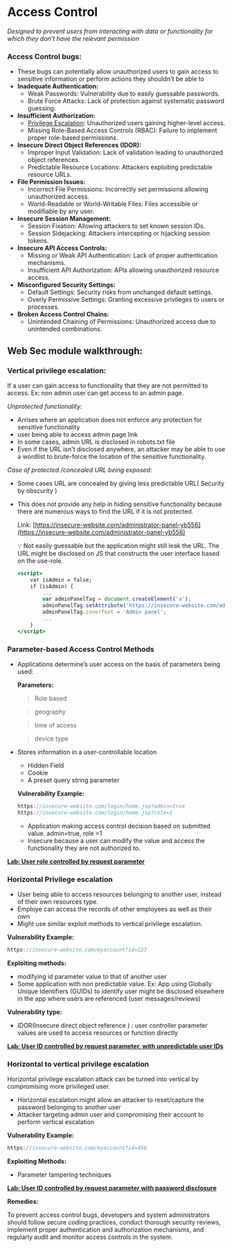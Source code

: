 # Access Control

*Designed to prevent users from interacting with data or functionality for which they don’t have the relevant permission*

### **Access Control bugs:**

- These bugs can potentially allow unauthorized users to gain access to sensitive information or perform actions they shouldn't be able to
- **Inadequate Authentication:**
    - Weak Passwords: Vulnerability due to easily guessable passwords.
    - Brute Force Attacks: Lack of protection against systematic password guessing.
- **Insufficient Authorization:**
    - [Privilege Escalation](https://www.notion.so/Access-Control-e2eb05a483b74ed7bc31c2931ca51fdf?pvs=21): Unauthorized users gaining higher-level access.
    - Missing Role-Based Access Controls (RBAC): Failure to implement proper role-based permissions.
- **Insecure Direct Object References (IDOR):**
    - Improper Input Validation: Lack of validation leading to unauthorized object references.
    - Predictable Resource Locations: Attackers exploiting predictable resource URLs.
- **File Permission Issues:**
    - Incorrect File Permissions: Incorrectly set permissions allowing unauthorized access.
    - World-Readable or World-Writable Files: Files accessible or modifiable by any user.
- **Insecure Session Management:**
    - Session Fixation: Allowing attackers to set known session IDs.
    - Session Sidejacking: Attackers intercepting or hijacking session tokens.
- **Insecure API Access Controls:**
    - Missing or Weak API Authentication: Lack of proper authentication mechanisms.
    - Insufficient API Authorization: APIs allowing unauthorized resource access.
- **Misconfigured Security Settings:**
    - Default Settings: Security risks from unchanged default settings.
    - Overly Permissive Settings: Granting excessive privileges to users or processes.
- **Broken Access Control Chains:**
    - Unintended Chaining of Permissions: Unauthorized access due to unintended combinations.

## **Web Sec module walkthrough:**

### **Vertical privilege escalation:**

If a user can gain access to functionality that they are not permitted to access. Ex: non admin user can get access to an admin page.

*Unprotected functionality:* 

- Arrises where an application does not enforce any protection for sensitive functionality
- user being able to access admin page link
- In some cases, admin URL is disclosed in robots.txt file
- Even if the URL isn't disclosed anywhere, an attacker may be able to use a wordlist to brute-force the location of the sensitive functionality.

*Case of protected /concealed URL being exposed:*

- Some cases URL are concealed by giving less predictable URL( Security by obscurity )
- This does not provide any help in hiding sensitive functionality because there are numerous ways to find the URL if it is not protected.
    
    Link: [https://insecure-website.com/administrator-panel-yb556](https://insecure-website.com/administrator-panel-yb556)
    
    <aside>
    💡 Not easily guessable but the application might still leak the URL. The URL might be disclosed on JS that constructs the user interface based on the use-role.
    
    </aside>
    
    ```jsx
    <script>
    	var isAdmin = false;
    	if (isAdmin) {
    		...
    		var adminPanelTag = document.createElement('a');
    		adminPanelTag.setAttribute('https://insecure-website.com/administrator-panel-yb556');
    		adminPanelTag.innerText = 'Admin panel';
    		...
    	}
    </script>
    ```
    

### **Parameter-based Access Control Methods**

- Applications determine’s user access on the basis of parameters being used:
    
    **Parameters:**
    
    > Role based
    > 
    
    > geography
    > 
    
    > time of access
    > 
    
    > device type
    > 
- Stores information in a user-controllable location
    - Hidden Field
    - Cookie
    - A preset query string parameter
    
    **Vulnerability Example:**
    
    ```jsx
    https://insecure-website.com/login/home.jsp?admin=true
    https://insecure-website.com/login/home.jsp?role=1
    ```
    
    - Application making access control decision based on submitted value. admin=true, role =1
    - Insecure because a user can modify the value and access the functionality they are not authorized to.

[**Lab: User role controlled by request parameter**](https://www.notion.so/Lab-User-role-controlled-by-request-parameter-2b4d693fc70c449c978f1a1d73214399?pvs=21)

### **Horizontal Privilege escalation**

- User being able to access resources belonging to another user, instead of their own resources type.
- Employe can access the records of other employees as well as their own
- Might use similar exploit methods to vertical privilege escalation.

**Vulnerability Example:** 

```jsx
https://insecure-website.com/myaccount?id=123
```

**Exploiting methods:**

- modifying id parameter value to that of another user
- Some application with non predictable value. Ex: App using Globally Unique Identifiers (GUIDs) to identify user might be disclosed elsewhere in the app where users are referenced (user messages/reviews)

**Vulnerability type:** 

- IDOR(Insecure direct object reference ) : user controller parameter values are used to access resources or function directly

[**Lab: User ID controlled by request parameter, with unpredictable user IDs**](https://www.notion.so/Lab-User-ID-controlled-by-request-parameter-with-unpredictable-user-IDs-445ce5db4c384d45a629742b02ac43b6?pvs=21)

### Horizontal to vertical privilege escalation

Horizontal privilege escalation attack can be turned into vertical by compromising more privileged user.

- Horizontal escalation might allow an attacker to reset/capture the password belonging to another user
- Attacker targeting admin user and compromising their account to perform vertical escalation

**Vulnerability Example:**

```jsx
https://insecure-website.com/myaccount?id=456
```

**Exploiting Methods:**

- Parameter tampering techniques

[**Lab: User ID controlled by request parameter with password disclosure**](https://www.notion.so/Lab-User-ID-controlled-by-request-parameter-with-password-disclosure-b4aa8746783946cc8c6184aca3c8697c?pvs=21)

**Remedies:**

To prevent access control bugs, developers and system administrators should follow secure coding practices, conduct thorough security reviews, implement proper authentication and authorization mechanisms, and regularly audit and monitor access controls in the system.